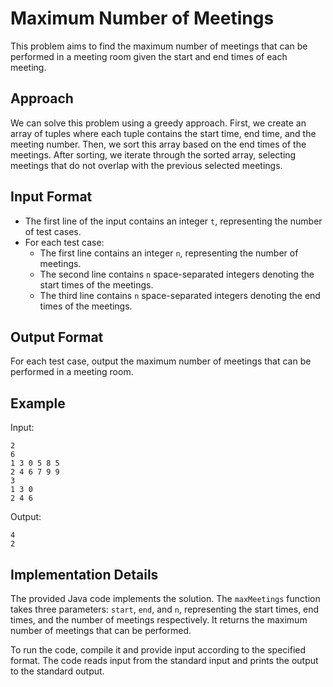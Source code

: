 # Maximum Number of Meetings

This problem aims to find the maximum number of meetings that can be performed in a meeting room given the start and end times of each meeting.

## Approach

We can solve this problem using a greedy approach. First, we create an array of tuples where each tuple contains the start time, end time, and the meeting number. Then, we sort this array based on the end times of the meetings. After sorting, we iterate through the sorted array, selecting meetings that do not overlap with the previous selected meetings.

## Input Format

- The first line of the input contains an integer `t`, representing the number of test cases.
- For each test case:
  - The first line contains an integer `n`, representing the number of meetings.
  - The second line contains `n` space-separated integers denoting the start times of the meetings.
  - The third line contains `n` space-separated integers denoting the end times of the meetings.

## Output Format

For each test case, output the maximum number of meetings that can be performed in a meeting room.

## Example

Input:
```
2
6
1 3 0 5 8 5
2 4 6 7 9 9
3
1 3 0
2 4 6
```

Output:
```
4
2
```

## Implementation Details

The provided Java code implements the solution. The `maxMeetings` function takes three parameters: `start`, `end`, and `n`, representing the start times, end times, and the number of meetings respectively. It returns the maximum number of meetings that can be performed.

To run the code, compile it and provide input according to the specified format. The code reads input from the standard input and prints the output to the standard output.
